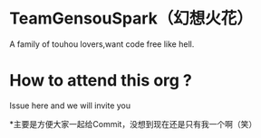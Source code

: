 # TeamGensouSpark（幻想火花）
A family of touhou lovers,want code free like hell.

# How to attend this org ?
Issue here and we will invite you


*主要是方便大家一起给Commit，没想到现在还是只有我一个啊（笑）
